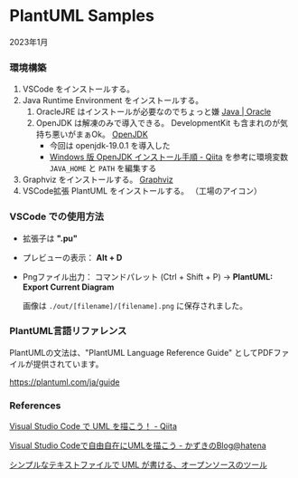 # PlantUML Samples

2023年1月

### 環境構築

1. VSCode をインストールする。
2. Java Runtime Environment をインストールする。
   1. OracleJRE はインストールが必要なのでちょっと嫌  [Java | Oracle](https://www.java.com/ja/)
   2. OpenJDK は解凍のみで導入できる。 DevelopmentKit も含まれのが気持ち悪いがまぁOk。 [OpenJDK](https://openjdk.org/)
      - 今回は openjdk-19.0.1 を導入した
      - [Windows 版 OpenJDK インストール手順 - Qiita](https://qiita.com/ryo-sato/items/87d05021fcc0519e8828) を参考に環境変数 `JAVA_HOME` と `PATH` を編集する
3. Graphviz をインストールする。 [Graphviz](http://www.graphviz.org/)
4. VSCode拡張 PlantUML をインストールする。 （工場のアイコン）

### VSCode での使用方法

- 拡張子は **".pu"**

- プレビューの表示： **Alt + D**

- Pngファイル出力： コマンドパレット (Ctrl + Shift + P) → **PlantUML: Export Current Diagram**

  画像は  `./out/[filename]/[filename].png` に保存されました。

### PlantUML言語リファレンス

PlantUMLの文法は、"PlantUML Language Reference Guide" としてPDFファイルが提供されています。

https://plantuml.com/ja/guide



### References

[Visual Studio Code で UML を描こう！ - Qiita](https://qiita.com/couzie/items/9dedb834c5aff09ea7b2)

[Visual Studio Codeで自由自在にUMLを描こう - かずきのBlog@hatena](https://blog.okazuki.jp/entry/2016/09/01/215508)

[シンプルなテキストファイルで UML が書ける、オープンソースのツール](https://plantuml.com/ja/)

